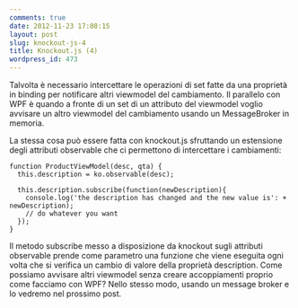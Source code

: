 ```yaml
---
comments: true
date: 2012-11-23 17:08:15
layout: post
slug: knockout-js-4
title: Knockout.js (4)
wordpress_id: 473
---
```


Talvolta è necessario intercettare le operazioni di set fatte da una proprietà in binding per notificare altri viewmodel del cambiamento. Il parallelo con WPF è quando a fronte di un set di un attributo del viewmodel voglio avvisare un altro viewmodel del cambiamento usando un MessageBroker in memoria.
<!-- more -->
La stessa cosa può essere fatta con knockout.js sfruttando un estensione degli attributi observable che ci permettono di intercettare i cambiamenti:

    function ProductViewModel(desc, qta) {
      this.description = ko.observable(desc);

      this.description.subscribe(function(newDescription){
        console.log('the description has changed and the new value is': + newDescription);
        // do whatever you want
      });
    }

Il metodo subscribe messo a disposizione da knockout sugli attributi observable prende come parametro una funzione che viene eseguita ogni volta che si verifica un cambio di valore della proprietà description.
Come possiamo avvisare altri viewmodel senza creare accoppiamenti proprio come facciamo con WPF? Nello stesso modo, usando un message broker e lo vedremo nel prossimo post.
